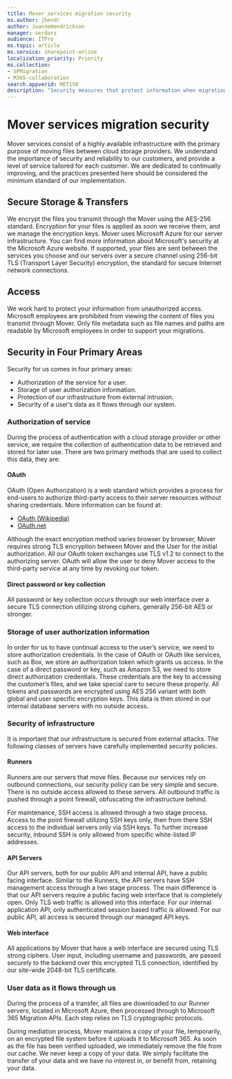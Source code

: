 ```yaml
---
title: Mover services migration security
ms.author: jhendr
author: JoanneHendrickson
manager: serdars
audience: ITPro
ms.topic: article
ms.service: sharepoint-online
localization_priority: Priority
ms.collection: 
- SPMigration
- M365-collaboration
search.appverid: MET150
description: "Security measures that protect information when migrating and transmitting data via Microsoft Mover."
---
```

# Mover services migration security

Mover services consist of a highly available infrastructure with the primary purpose of moving files between cloud storage providers. We understand the importance of security and reliability to our customers, and provide a level of service tailored for each customer. We are dedicated to continually improving, and the practices presented here should be considered the minimum standard of our implementation.

## Secure Storage & Transfers

We encrypt the files you transmit through the Mover using the AES-256 standard. Encryption for your files is applied as soon we receive them, and we manage the encryption keys.
Mover uses Microsoft Azure for our server infrastructure.
You can find more information about Microsoft's security at the Microsoft Azure website.
If supported, your files are sent between the services you choose and our servers over a secure channel using 256-bit TLS (Transport Layer Security) encryption, the standard for secure Internet network connections.

## Access

We work hard to protect your information from unauthorized access.
Microsoft employees are prohibited from viewing the content of files you transmit through Mover. Only file metadata such as file names and paths are readable by Microsoft employees in order to support your migrations.

## Security in Four Primary Areas

Security for us comes in four primary areas:

- Authorization of the service for a user.
- Storage of user authorization information.
- Protection of our infrastructure from external intrusion.
- Security of a user’s data as it flows through our system.

### Authorization of service

During the process of authentication with a cloud storage provider or other service, we require the collection of authentication data to be retrieved and stored for later use. There are two primary methods that are used to collect this data, they are:

#### OAuth

OAuth (Open Authorization) is a web standard which provides a process for end-users to authorize third-party access to their server resources without sharing credentials. More information can be found at:

- [OAuth (Wikipedia)](http://en.wikipedia.org/wiki/OAuth)
- [OAuth.net](http://oauth.net/)

Although the exact encryption method varies browser by browser, Mover requires strong TLS encryption between Mover and the User for the initial authorization. All our OAuth token exchanges use TLS v1.2 to connect to the authorizing server. OAuth will allow the user to deny Mover access to the third-party service at any time by revoking our token.

#### Direct password or key collection

All password or key collection occurs through our web interface over a secure TLS connection utilizing strong ciphers, generally 256-bit AES or stronger.

### Storage of user authorization information

In order for us to have continual access to the user’s service, we need to store authorization credentials. In the case of OAuth or OAuth like services, such as Box, we store an authorization token which grants us access. In the case of a direct password or key, such as Amazon S3, we need to store direct authorization credentials.
These credentials are the key to accessing the customer’s files, and we take special care to secure these properly. All tokens and passwords are encrypted using AES 256 variant with both global and user specific encryption keys. This data is then stored in our internal database servers with no outside access.

### Security of infrastructure

It is important that our infrastructure is secured from external attacks. The following classes of servers have carefully implemented security policies.

#### Runners

Runners are our servers that move files. Because our services rely on outbound connections, our security policy can be very simple and secure. There is no outside access allowed to these servers. All outbound traffic is pushed through a point firewall, obfuscating the infrastructure behind.

For maintenance, SSH access is allowed through a two stage process. Access to the point firewall utilizing SSH keys only, then from there SSH access to the individual servers only via SSH keys. To further increase security, inbound SSH is only allowed from specific white-listed IP addresses.

#### API Servers

Our API servers, both for our public API and internal API, have a public facing interface. Similar to the Runners, the API servers have SSH management access through a two stage process. The main difference is that our API servers require a public facing web interface that is completely open. Only TLS web traffic is allowed into this interface. For our internal application API, only authenticated session based traffic is allowed. For our public API, all access is secured through our managed API keys.

#### Web interface

All applications by Mover that have a web interface are secured using TLS strong ciphers. User input, including username and passwords, are passed securely to the backend over this encrypted TLS connection, identified by our site-wide 2048-bit TLS certificate.

### User data as it flows through us
During the process of a transfer, all files are downloaded to our Runner servers, located in Microsoft Azure, then processed through to Microsoft 365 Migration APIs. Each step relies on TLS cryptographic protocols.

During mediation process, Mover maintains a copy of your file, temporarily, on an encrypted file system before it uploads it to Microsoft 365. As soon as the file has been verified uploaded, we immediately remove the file from our cache. We never keep a copy of your data. We simply facilitate the transfer of your data and we have no interest in, or benefit from, retaining your data.
